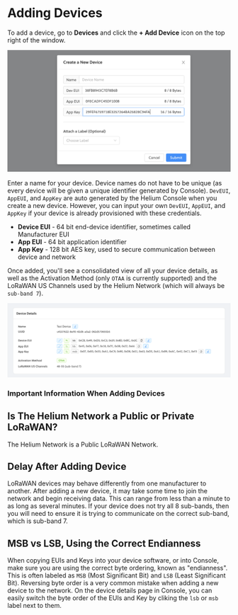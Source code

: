 # Adding Devices

To add a device, go to **Devices** and click the **+ Add Device** icon on the top right of the window.

![](../.gitbook/assets/screenshot-2020-03-11-at-09.29.44.png)

Enter a name for your device. Device names do not have to be unique \(as every device will be given a unique identifier generated by Console\). `DevEUI`, `AppEUI`, and `AppKey` are auto generated by the Helium Console when you create a new device. However, you can input your own `DevEUI`, `AppEUI`, and `AppKey` if your device is already provisioned with these credentials.

* **Device EUI** - 64 bit end-device identifier, sometimes called Manufacturer EUI
* **App EUI** - 64 bit application identifier
* **App Key** - 128 bit AES key, used to secure communication between device and network

Once added, you'll see a consolidated view of all your device details, as well as the Activation Method \(only `OTAA` is currently supported\) and the LoRaWAN US Channels used by the Helium Network \(which will always be `sub-band 7`\).

![](../.gitbook/assets/screenshot-2020-03-11-at-09.31.21.png)

### Important Information When Adding Devices

## Is The Helium Network a Public or Private LoRaWAN?

The Helium Network is a Public LoRaWAN Network.

## Delay After Adding Device

LoRaWAN devices may behave differently from one manufacturer to another. After adding a new device, it may take some time to join the network and begin receiving data. This can range from less than a minute to as long as several minutes. If your device does not try all 8 sub-bands, then you will need to ensure it is trying to communicate on the correct sub-band, which is sub-band 7.

## MSB vs LSB, Using the Correct Endianness

When copying EUIs and Keys into your device software, or into Console, make sure you are using the correct byte ordering, known as "endianness". This is often labeled as `MSB` \(Most Significant Bit\) and `LSB` \(Least Significant Bit\). Reversing byte order is a very common mistake when adding a new device to the network. On the device details page in Console, you can easily switch the byte order of the EUIs and Key by cliking the `lsb` or `msb` label next to them.

